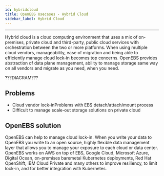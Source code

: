```yaml
---
id: hybridcloud
title: OpenEBS Usecases - Hybrid Cloud
sidebar_label: Hybrid Cloud
---
```


------

Hybrid cloud is a cloud computing environment that uses a mix of on-premises, private cloud and third-party, public cloud services with orchestration between the two or more platforms. When using multiple cloud vendors, manageability, ease of migration and being able to efficiently manage cloud lock-in becomes top concerns. OpenEBS provides abstraction of data plane management, ability to manage storage same way on all vendors and migrate as you need, when you need.

???DIAGRAM???

## Problems

- Cloud vendor lock-inProblems with EBS detach/attach/mount process
- Difficult to manage scale-out storage solutions on private cloud 

## OpenEBS solution

OpenEBS can help to manage cloud lock-in. When you write your data to OpenEBS you write to an open source, highly flexible data management layer that allows you to manage your exposure to each cloud or data center. OpenEBS works on AWS on top of EBS, Google Cloud, Microsoft Azure, Digital Ocean, on-premises baremetal Kubernetes deployments, Red Hat OpenShift, IBM Cloud Private and many others to improve resiliency, to limit lock-in, and for better integration with Kubernetes. 




<!-- Hotjar Tracking Code for https://docs.openebs.io -->
<script>
   (function(h,o,t,j,a,r){
       h.hj=h.hj||function(){(h.hj.q=h.hj.q||[]).push(arguments)};
       h._hjSettings={hjid:785693,hjsv:6};
       a=o.getElementsByTagName('head')[0];
       r=o.createElement('script');r.async=1;
       r.src=t+h._hjSettings.hjid+j+h._hjSettings.hjsv;
       a.appendChild(r);
   })(window,document,'https://static.hotjar.com/c/hotjar-','.js?sv=');
</script>

<!-- Global site tag (gtag.js) - Google Analytics -->
<script async src="https://www.googletagmanager.com/gtag/js?id=UA-92076314-12"></script>
<script>
  window.dataLayer = window.dataLayer || [];
  function gtag(){dataLayer.push(arguments);}
  gtag('js', new Date());

  gtag('config', 'UA-92076314-12');
</script>
